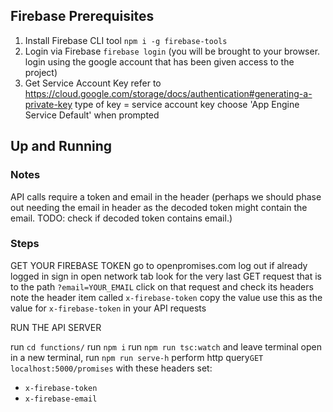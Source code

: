 ## Firebase Prerequisites

1.  Install Firebase CLI tool
    `npm i -g firebase-tools`
2.  Login via Firebase
    `firebase login` (you will be brought to your browser. login using the google account that has been given access to the project)
3.  Get Service Account Key
    refer to https://cloud.google.com/storage/docs/authentication#generating-a-private-key
    type of key = service account key
    choose 'App Engine Service Default' when prompted

## Up and Running

### Notes

API calls require a token and email in the header
(perhaps we should phase out needing the email in header as the decoded token might contain the email. TODO: check if decoded token contains email.)

### Steps

GET YOUR FIREBASE TOKEN
go to openpromises.com
log out if already logged in
sign in
open network tab
look for the very last GET request that is to the path `?email=YOUR_EMAIL`
click on that request and check its headers
note the header item called `x-firebase-token`
copy the value
use this as the value for `x-firebase-token` in your API requests

RUN THE API SERVER

run `cd functions/`
run `npm i`
run `npm run tsc:watch` and leave terminal open
in a new terminal, run `npm run serve-h`
perform http query`GET localhost:5000/promises` with these headers set:

* `x-firebase-token`
* `x-firebase-email`

